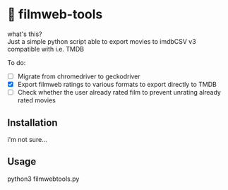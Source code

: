 # :movie_camera: filmweb-tools
what's this?  
Just a simple python script able to export movies to imdbCSV v3 compatible with i.e. TMDB
  
To do: 
- [ ] Migrate from chromedriver to geckodriver
- [x] Export filmweb ratings to various formats to export directly to TMDB
- [ ] Check whether the user already rated film to prevent unrating already rated movies
    
 ## Installation
i'm not sure...
    
 ## Usage  
python3 filmwebtools.py
